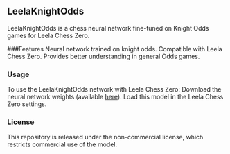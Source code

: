 ## LeelaKnightOdds
LeelaKnightOdds is a chess neural network fine-tuned on Knight Odds games for Leela Chess Zero.

###Features
Neural network trained on knight odds.
Compatible with Leela Chess Zero.
Provides better understanding in general Odds games.

### Usage
To use the LeelaKnightOdds network with Leela Chess Zero:
Download the neural network weights (available [here]()).
Load this model in the Leela Chess Zero settings.

### License
This repository is released under the non-commercial license, which restricts commercial use of the model.
